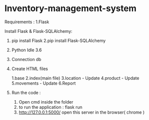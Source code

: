 # Inventory-management-system

Requirements :
1.Flask
 
 Install Flask & Flask-SQLAlchemy:
 1. pip install Flask
 2.pip install Flask-SQLAlchemy
 
2. Python Idle 3.6
3. Connection db 
4. Create HTML files

    1.base
    2.index(main file)
    3.location - Update 
    4.product - Update
    5.movements - Update
    6.Report

5. Run the code :

   1. Open cmd inside the folder 
   2. to run the application :
         flask run
   3. http://127.0.0.1:5000/ open this server in the browser( chrome )
   
   
    

